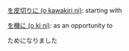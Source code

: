[を皮切りに (o kawakiri ni)](https://japanesetest4you.com/flashcard/learn-jlpt-n1-grammar-%e3%82%92%e3%81%8b%e3%82%8f%e3%81%8d%e3%82%8a%e3%81%ab-o-kawakiri-ni/): starting with

[を機に (o ki ni)](https://japanesetest4you.com/flashcard/learn-jlpt-n1-grammar-%e3%82%92%e3%81%8d%e3%81%ab-o-ki-ni/): as an opportunity to

ためになりました